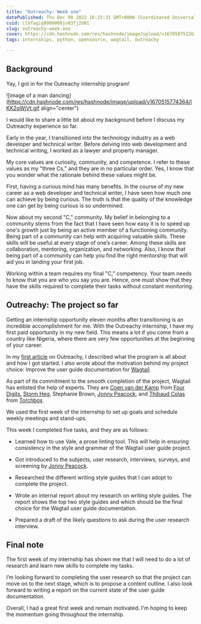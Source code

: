 ```yaml
---
title: "Outreachy: Week one"
datePublished: Thu Dec 08 2022 16:23:31 GMT+0000 (Coordinated Universal Time)
cuid: clbfagiq8000008jv83fj2d01
slug: outreachy-week-one
cover: https://cdn.hashnode.com/res/hashnode/image/upload/v1670507522632/QRBj_kjlR.jpg
tags: internships, python, opensource, wagtail, outreachy

---
```


## Background

Yay, I got in for the Outreachy internship program!

![image of a man dancing](https://cdn.hashnode.com/res/hashnode/image/upload/v1670515774364/lKK2qWjVt.gif align="center")

I would like to share a little bit about my background before I discuss my Outreachy experience so far.

Early in the year, I transitioned into the technology industry as a web developer and technical writer. Before delving into web development and technical writing, I worked as a lawyer and property manager.

My core values are curiosity, community, and competence. I refer to these values as my "three Cs," and they are in no particular order. Yes, I know that you wonder what the rationale behind these values might be.

First, having a curious mind has many benefits. In the course of my new career as a web developer and technical writer, I have seen how much one can achieve by being curious. The truth is that the quality of the knowledge one can get by being curious is so undermined.

Now about my second "C," community. My belief in belonging to a community stems from the fact that I have seen how easy it is to speed up one's growth just by being an active member of a functioning community. Being part of a community can help with acquiring valuable skills. These skills will be useful at every stage of one’s career. Among these skills are collaboration, mentoring, organization, and networking. Also, I know that being part of a community can help you find the right mentorship that will aid you in landing your first job.

Working within a team requires my final "C," competency. Your team needs to know that you are who you say you are. Hence, one must show that they have the skills required to complete their tasks without constant monitoring.

## Outreachy: The project so far

Getting an internship opportunity eleven months after transitioning is an incredible accomplishment for me. With the Outreachy internship, I have my first paid opportunity in my new field. This means a lot if you come from a country like Nigeria, where there are very few opportunities at the beginning of your career.

In my [first article](https://activuscode.hashnode.dev/outreachy-the-contribution-period) on Outreachy, I described what the program is all about and how I got started. I also wrote about the motivation behind my project choice: Improve the user guide documentation for [Wagtail](https://wagtail.org/).

As part of its commitment to the smooth completion of the project, Wagtail has enlisted the help of experts. They are [Coen van der Kamp](https://github.com/allcaps) from [Four Digits](https://www.fourdigits.nl/en/), [Storm Heg](https://github.com/Stormheg), Stephanie Brown, [Jonny Peacock](https://github.com/jonnypeaks), and [Thibaud Colas](https://github.com/thibaudcolas) from [Torchbox](https://torchbox.com/).

We used the first week of the internship to set up goals and schedule weekly meetings and stand-ups.

This week I completed five tasks, and they are as follows:

*   Learned how to use Vale, a prose linting tool. This will help in ensuring consistency in the style and grammar of the Wagtail user guide project.
    
*   Got introduced to the subjects, user research, interviews, surveys, and screening by [Jonny Peacock](https://github.com/jonnypeaks).
    
*   Researched the different writing style guides that I can adopt to complete the project.
    
*   Wrote an internal report about my research on writing style guides. The report shows the top two style guides and which should be the final choice for the Wagtail user guide documentation.
    
*   Prepared a draft of the likely questions to ask during the user research interview.
    

## Final note

The first week of my internship has shown me that I will need to do a lot of research and learn new skills to complete my tasks.

I’m looking forward to completing the user research so that the project can move on to the next stage, which is to propose a content outline. I also look forward to writing a report on the current state of the user guide documentation.

Overall, I had a great first week and remain motivated. I'm hoping to keep the momentum going throughout the internship.